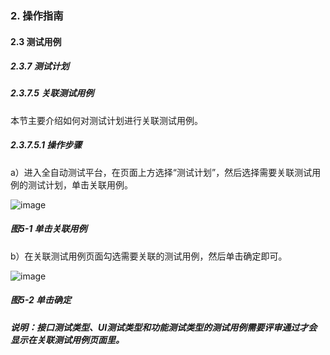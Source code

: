 ### 2. 操作指南

#### 2.3 测试用例

##### 2.3.7 测试计划

##### 2.3.7.5 关联测试用例

本节主要介绍如何对测试计划进行关联测试用例。

##### 2.3.7.5.1 操作步骤

a）进入全自动测试平台，在页面上方选择“测试计划”，然后选择需要关联测试用例的测试计划，单击关联用例。

![image](https://user-images.githubusercontent.com/79617492/191448104-77f44124-1e8a-4adf-9062-5aa3194e835d.png)

##### 图5-1 单击关联用例

b）在关联测试用例页面勾选需要关联的测试用例，然后单击确定即可。

![image](https://user-images.githubusercontent.com/79617492/191448121-fa3e69e2-47aa-4e30-a210-9fff890c8a47.png)

##### 图5-2 单击确定

##### 说明：接口测试类型、UI测试类型和功能测试类型的测试用例需要评审通过才会显示在关联测试用例页面里。
